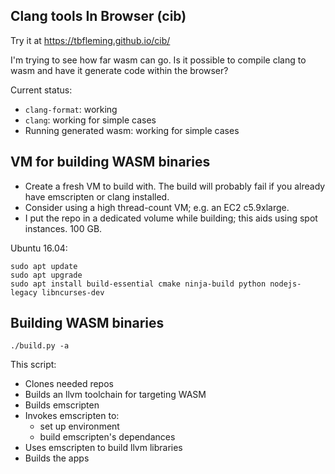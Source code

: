 ## Clang tools In Browser (cib)

Try it at https://tbfleming.github.io/cib/

I'm trying to see how far wasm can go. Is it possible to compile clang to wasm and have it generate code within the browser?

Current status:
* ```clang-format```: working
* ```clang```: working for simple cases
* Running generated wasm: working for simple cases

## VM for building WASM binaries

* Create a fresh VM to build with. The build will probably fail if you already have emscripten or clang installed.
* Consider using a high thread-count VM; e.g. an EC2 c5.9xlarge.
* I put the repo in a dedicated volume while building; this aids using spot instances. 100 GB.

Ubuntu 16.04:

```
sudo apt update
sudo apt upgrade
sudo apt install build-essential cmake ninja-build python nodejs-legacy libncurses-dev
```

## Building WASM binaries

```
./build.py -a
```

This script:
* Clones needed repos
* Builds an llvm toolchain for targeting WASM
* Builds emscripten
* Invokes emscripten to:
  * set up environment
  * build emscripten's dependances
* Uses emscripten to build llvm libraries
* Builds the apps
